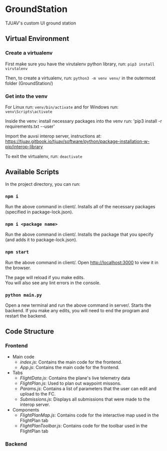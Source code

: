 # GroundStation

TJUAV's custom UI ground station

## Virtual Environment

### Create a virtualenv

First make sure you have the virutalenv python library, run:
`pip3 install virutalenv`

Then, to create a virtualenv, run:
`python3 -m venv venv/`
in the outermost folder (GroundStation/)

### Get into the venv

For Linux run:
`venv/bin/activate`
and for Windows run:
`venv\Scripts\activate`

Inside the venv:
install necessary packages into the venv run:
'pip3 install -r requirements.txt --user'

Import the auvsi interop server, instructions at:
https://tjuav.gitbook.io/tjuav/software/python/package-installation-w-pip/interop-library

To exit the virtualenv, run:
`deactivate`

## Available Scripts

In the project directory, you can run:

### `npm i`

Run the above command in client/.
Installs all of the necessary packages (specified in package-lock.json).<br />

### `npm i <package name>`

Run the above command in client/.
Installs the package that you specify (and adds it to package-lock.json).<br />

### `npm start`

Run the above command in client/.
Open [http://localhost:3000](http://localhost:3000) to view it in the browser.

The page will reload if you make edits.<br />
You will also see any lint errors in the console.

### `python main.py`

Open a new terminal and run the above command in server/.
Starts the backend.
If you make any edits, you will need to end the program and restart the backend.

## Code Structure

### Frontend

- Main code
  - _index.js_: Contains the main code for the frontend.
  - _App.js_: Contains the main code for the frontend.
- Tabs
  - _FlightData.js_: Contains the plane's live telemetry data
  - _FlightPlan.js_: Used to plan out waypoint missons.
  - _Params.js_: Contains a list of parameters that the user can edit and upload to the FC.
  - _Submissions.js_: Displays all submissions that were made to the interop server.
- Components
  - _FlightPlanMap.js_: Contains code for the interactive map used in the FlightPlan tab
  - _FlightPlanToolbar.js_: Contains code for the toolbar used in the FlightPlan tab

### Backend
